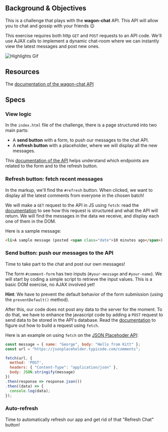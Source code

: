 ## Background & Objectives

This is a challenge that plays with the **wagon-chat** API.
This API will allow you to chat and gossip with your friends 😉

This exercise requires both http `GET` and `POST` requests to an API code. We'll use AJAX calls to implement a dynamic chat-room where we can instantly view the latest messages and post new ones.


![Highlights Gif](https://raw.githubusercontent.com/lewagon/fullstack-images/master/frontend/chat-room.gif)

## Resources
The [documentation of the wagon-chat API](https://github.com/lewagon/wagon-chat-api/blob/master/README.md)

## Specs

### View logic

In the `index.html` file of the challenge, there is a page structured into two main parts:

* A **send button** with a form, to push our messages to the chat API.
* A **refresh button** with a placeholder, where we will display all the new messages.

This [documentation of the API](https://github.com/lewagon/wagon-chat-api/blob/master/README.md) helps understand which endpoints are related to the form and to the refresh button.


### Refresh button: fetch recent messages

In the markup, we'll find the `#refresh` button. When clicked, we want to display all the latest comments from everyone in the chosen batch!

We will make a `GET` request to the API in JS using `fetch`: read the [documentation](https://github.com/lewagon/wagon-chat-api/blob/master/README.md) to see how this request is structured and what the API will return. We will find the messages in the data we receive, and display each one of them in the DOM.

Here is a sample message:

```html
<li>A sample message (posted <span class="date">10 minutes ago</span>) by John</li>
```

### Send button: push our messages to the API

Time to take part to the chat and post our own messages!

The form `#comment-form` has two inputs (`#your-message` and `#your-name`). We will start by coding a simple script to retrieve the input values. This is a basic DOM exercise, no AJAX involved yet!

**Hint**: We have to prevent the default behavior of the form submission (using the `preventDefault()` method).

After this, our code does not post any data to the server for the moment. To do that, we have to enhance the javascript code by adding a `POST` request to send data to be stored in the API's database. Read the [documentation](https://github.com/lewagon/wagon-chat-api/blob/master/README.md) to figure out how to build a request using `fetch`.

Here is an example on using `fetch` on the [JSON Placehoder API](https://jsonplaceholder.typicode.com/):

```js
const message = { name: "George", body: "Hello from Kitt" };
const url = "https://jsonplaceholder.typicode.com/comments";

fetch(url, {
  method: 'POST',
  headers: { "Content-Type": "application/json" },
  body: JSON.stringify(message)
})
.then(response => response.json())
.then((data) => {
  console.log(data);
});
```

### Auto-refresh

Time to automatically refresh our app and get rid of that "Refresh Chat" button!
